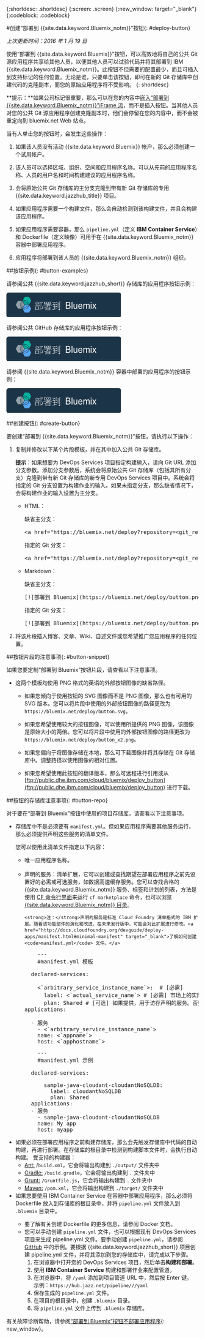 {:shortdesc: .shortdesc}
{:screen: .screen}
{:new_window: target="_blank"}
{:codeblock: .codeblock}


#创建“部署到 {{site.data.keyword.Bluemix_notm}}”按钮{: #deploy-button} 

*上次更新时间：2016 年 1 月 19 日* 

使用“部署到 {{site.data.keyword.Bluemix}}”按钮，可以高效地将自己的公共 Git 源应用程序共享给其他人员，以便其他人员可以试验代码并将其部署到 IBM {{site.data.keyword.Bluemix_notm}}。此按钮不但需要的配置最少，而且可插入到支持标记的任何位置。无论是谁，只要单击该按钮，即可在新的 Git 存储库中创建代码的克隆副本，而您的原始应用程序将不受影响。
{: shortdesc} 

**提示：**如果公司标记很重要，那么可以在您的内容中[嵌入“部署到 {{site.data.keyword.Bluemix_notm}}”iFrame 流](../develop/deploy_button_embed.html)，而不是插入按钮。当其他人员对您的公共 Git 源应用程序创建克隆副本时，他们会停留在您的内容中，而不会被重定向到 bluemix.net Web 站点。 

当有人单击您的按钮时，会发生这些操作： 

1. 如果该人员没有活动 {{site.data.keyword.Bluemix}} 帐户，那么必须创建一个试用帐户。 

2. 该人员可以选择区域、组织、空间和应用程序名称。可以从先前的应用程序名称、人员的用户名和时间构建建议的应用程序名称。 

3. 会将原始公共 Git 存储库的主分支克隆到带有新 Git 存储库的专用 {{site.data.keyword.jazzhub_title}} 项目。 

4. 如果应用程序需要一个构建文件，那么会自动检测到该构建文件，并且会构建该应用程序。 

5. 如果应用程序需要容器，那么 `pipeline.yml`（定义 **IBM Container Service**）和 Dockerfile（定义映像）可用于在 {{site.data.keyword.Bluemix_notm}} 容器中部署应用程序。 

6. 应用程序将部署到该人员的 {{site.data.keyword.Bluemix_notm}} 组织。 

##按钮示例{: #button-examples} 

请参阅公共 {{site.data.keyword.jazzhub_short}} 存储库的应用程序按钮示例：

<p>
<a class="xref" href="https://bluemix.net/deploy?repository=https://hub.jazz.net/git/idsorg/sample-java-cloudant" target="_blank" title="（在新选项卡或窗口中打开）"><img class="image" src="images/deploy_buttonx2.png" alt="部署到 Bluemix" /></a></p> 

请参阅公共 GitHub 存储库的应用程序按钮示例： 

<p>
<a class="xref" href="https://bluemix.net/deploy?repository=https://github.com/ibmjstart/bluemix-node-mysql-uploader" target="_blank" title="（在新选项卡或窗口中打开）"><img class="image" src="images/deploy_buttonx2.png" alt="部署到 Bluemix" /></a></p> 

请参阅 {{site.data.keyword.Bluemix_notm}} 容器中部署的应用程序的按钮示例： 

<p>
<a class="xref" href="https://bluemix.net/deploy?repository=https://github.com/Puquios/hello-containers" target="_blank" title="（在新选项卡或窗口中打开）"><img class="image" src="images/deploy_buttonx2.png" alt="部署到 Bluemix" /></a></p> 

##创建按钮{: #create-button}

要创建“部署到 {{site.data.keyword.Bluemix_notm}}”按钮，请执行以下操作： 

<ol>
<li> 复制并修改以下某个片段模板，并在其中加入公共 Git 存储库。<p></p>
<p>
<strong>提示</strong>：如果想要为 DevOps Services 项目指定构建输入，请向 Git URL 添加分支参数。添加分支参数后，系统会将原始公共 Git 存储库（包括其所有分支）克隆到带有新 Git 存储库的新专用 DevOps Services 项目中。系统会将指定的 Git 分支设置为构建作业的输入。如果未指定分支，那么缺省情况下，会将构建作业的输入设置为主分支。</p>
<ul>
<li>HTML：<p>
缺省主分支：</p>
<pre class="codeblock">
&lt;a href="https://bluemix.net/deploy?repository=&lt;git_repository_URL>" # [必需]&gt;&lt;img src="https://bluemix.net/deploy/button.png" alt="部署到 Bluemix"&gt;&lt;/a&gt;
</pre>
<p>
指定的 Git 分支：
</p>
<pre class="codeblock">
&lt;a href="https://bluemix.net/deploy?repository=&lt;git_repository_URL&gt;&branch=&lt;git_branch>" # [必需]&gt;&lt;img src="https://bluemix.net/deploy/button.png" alt="部署到 Bluemix"&gt;&lt;/a&gt;
</pre>
</li>
<li>Markdown：<p>
缺省主分支：</p>
<pre class="codeblock">
[&#33;[部署到 Bluemix]&#40;https://bluemix.net/deploy/button.png&#41;]&#40;https://bluemix.net/deploy?repository=&lt;git_repository_URL> # [必需]&#41;
</pre>
<p>指定的 Git 分支：
</p>
<pre class="codeblock">
[&#33;[部署到 Bluemix]&#40;https://bluemix.net/deploy/button.png&#41;]&#40;https://bluemix.net/deploy?repository=&lt;git_repository_URL> &branch=&lt;git_branch&gt; # [必需]&#41;
</pre>
</li>
</ul>
</li>
<li>将该片段插入博客、文章、Wiki、自述文件或您希望推广您应用程序的任何位置。</li>
</ol>

##按钮片段的注意事项{: #button-snippet}

如果您要定制“部署到 Bluemix”按钮片段，请查看以下注意事项。 

* 这两个模板均使用 PNG 格式的英语的外部按钮图像的缺省路径。 

    * 如果您倾向于使用按钮的 SVG 图像而不是 PNG 图像，那么也有可用的 SVG 版本。您可以将片段中使用的外部按钮图像的路径更改为 `https://bluemix.net/deploy/button.svg`。
	
	* 如果您希望使用较大的按钮图像，可以使用所提供的 PNG 图像，该图像是原始大小的两倍。您可以将片段中使用的外部按钮图像的路径更改为 `https://bluemix.net/deploy/button_x2.png`。 
	
	* 如果您偏向于将图像存储在本地，那么可下载图像并将其存储在 Git 存储库中。调整路径以使用图像的相对位置。 
	
	* 如果您希望使用此按钮的翻译版本，那么可远程进行引用或从 [ftp://public.dhe.ibm.com/cloud/bluemix/deploy_button](ftp://public.dhe.ibm.com/cloud/bluemix/deploy_button) 进行下载。 
	
##按钮的存储库注意事项{: #button-repo} 

对于要在“部署到 Bluemix”按钮中使用的项目存储库，请查看以下注意事项。 

<ul>
<li>存储库中不是必须要有 <code>manifest.yml</code>。但如果应用程序需要其他服务运行，那么必须提供声明这些服务的清单文件。  

您可以使用此清单文件指定以下内容： 
    <ul>
    <li>唯一应用程序名称。</li>  
    <li>声明的服务：清单扩展，它可以创建或查找期望在部署应用程序之前先设置好的必需或可选服务，如数据高速缓存服务。您可以查找合格的 {{site.data.keyword.Bluemix_notm}} 服务、标签和计划的列表，方法是使用 <a href="https://github.com/cloudfoundry/cli/releases">CF 命令行界面</a>来运行 <code>cf marketplace</code> 命令，也可以浏览 <a href="https://console.ng.bluemix.net/?ssoLogout=true&cm_mmc=developerWorks-*-dWdevcenter-*-devops-services-_-lp#/store">{{site.data.keyword.Bluemix_notm}} 目录</a>。
    
    <strong>注：</strong>声明的服务是标准 Cloud Foundry 清单格式的 IBM 扩展。随着该功能部件的演化和改进，在未来发行版中，可能会对此扩展进行修改。<a href="http://docs.cloudfoundry.org/devguide/deploy-apps/manifest.html#minimal-manifest" target="_blank">了解如何创建 <code>manifest.yml</code> 文件。</a>  
<pre class="codeblock">
	---
    #manifest.yml 模板

  declared-services:

    &lt;`arbitrary_service_instance_name`&gt;:  # [必需]
      label: &lt;`actual_service_name`&gt; # [必需] 市场上的实际服务名称
      plan: Shared # [可选] 如果提供，用于访存声明的服务。否则，缺省值为“Free”或“free”。
applications:

  - 服务
    - &lt;`arbitrary_service_instance_name`&gt;
    name: &lt;`appname`&gt;
    host: &lt;`apphostname`&gt;
</pre>

<pre class="codeblock">
	---
    #manifest.yml 示例

  declared-services:
 
      sample-java-cloudant-cloudantNoSQLDB:
        label: cloudantNoSQLDB
        plan: Shared
  applications:
  - 服务
    - sample-java-cloudant-cloudantNoSQLDB
    name: My app
    host: myapp
</pre>
   </li>
   </ul>
	<li> 如果必须在部署应用程序之前构建存储库，那么会先触发存储库中代码的自动构建，再进行部署。在存储库的根目录中检测到构建脚本文件时，会执行自动构建。	受支持的构建器： 
	    <ul>
		<li> <a href="http://ant.apache.org/manual/using.html" target="_blank">Ant:</a> /<code>build.xml</code>，它会将输出构建到 <code>./output/</code> 文件夹中</li>
		<li> <a href="http://docs.cloudfoundry.org/buildpacks/java/build-tool-int.html#gradle" target="_blank">Gradle:</a> <code>/build.gradle</code>，它会将输出构建到 <code>.</code> 文件夹中</i><li> <a href="http://gruntjs.com/getting-started#the-gruntfile" target="_blank">Grunt:</a> <code>/Gruntfile.js</code>，它会将输出构建到 <code>.</code> 文件夹中</li>
		<li> <a href="http://docs.cloudfoundry.org/buildpacks/java/build-tool-int.html#maven" target="_blank">Maven:</a> <code>/pom.xml</code>，它会将输出构建到 <code>./target/</code> 文件夹中</li>
	   </ul>
	</li>	
	<li>如果您要使用 <stong>IBM Container Service</strong> 在容器中部署应用程序，那么必须将 Dockerfile 放入到存储库的根目录中，并将 <code>pipeline.yml</code> 文件放入到 <code>.bluemix</code> 目录中。<ul>
	    <li> 要了解有关创建 Dockerfile 的更多信息，请参阅 Docker 文档。</li>
	    <li>您可以手动创建 <code>pipeline.yml</code> 文件，也可以根据现有 DevOps Services 项目来生成 pipeline.yml 文件。要手动创建 <code>pipeline.yml</code>，请参阅 <a href="https://github.com/Puquios/" target="_blank">GitHub</a> 中的示例。要根据 {{site.data.keyword.jazzhub_short}} 项目创建 pipeline.yml 文件，并将其添加到您的存储库中，请完成以下步骤。
<ol>
<li>在浏览器中打开您的 DevOps Services 项目，然后单击<b>构建和部署</b>。</li>
<li>使用 <b>IBM Container Service</b> 构建和部署作业来配置管道。</li>
<li>在浏览器中，将 <code>/yaml</code> 添加到项目管道 URL 中，然后按 Enter 键。<br>示例：<code>https://hub.jazz.net/pipeline/<owner>/<project_name>/yaml</code></li>
<li>保存生成的 <code>pipeline.yml</code> 文件。</li>
<li>在项目的根目录中，创建 <code>.bluemix</code> 目录。</li>
<li>将 <code>pipeline.yml</code> 文件上传到 <code>.bluemix</code> 存储库。</li>
</ol> </li>
        </ul>

 </li>
 </ul>
</ul>

有关故障诊断帮助，请参阅[“部署到 Bluemix”按钮不部署应用程序](../troubleshoot/managingapps.html#deploytobluemixbuttondoesntdeployanapp){: new_window}。	

